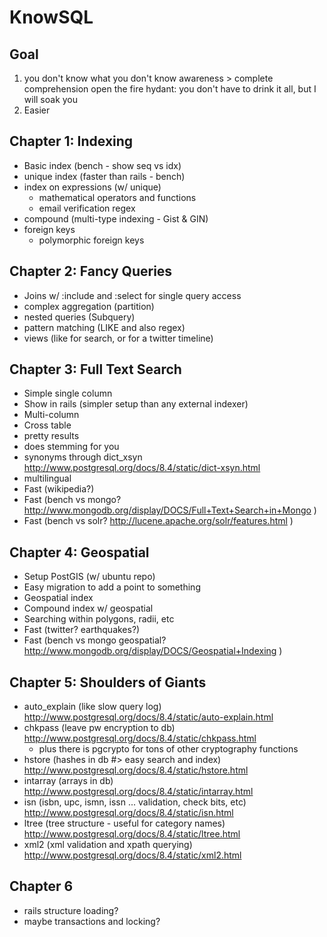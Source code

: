 # KnowSQL

## Goal
1) you don't know what you don't know
   awareness > complete comprehension
   open the fire hydant: you don't have to drink it all, but I will soak you
2) Easier

## Chapter 1: Indexing
 * Basic index (bench - show seq vs idx)
 * unique index (faster than rails - bench)
 * index on expressions (w/ unique)
   * mathematical operators and functions
   * email verification regex
 * compound (multi-type indexing - Gist & GIN)
 * foreign keys
   * polymorphic foreign keys

## Chapter 2: Fancy Queries
 * Joins w/ :include and :select for single query access
 * complex aggregation (partition)
 * nested queries (Subquery)
 * pattern matching (LIKE and also regex)
 * views (like for search, or for a twitter timeline)

## Chapter 3: Full Text Search
 * Simple single column
 * Show in rails (simpler setup than any external indexer)
 * Multi-column
 * Cross table
 * pretty results
 * does stemming for you
 * synonyms through dict_xsyn http://www.postgresql.org/docs/8.4/static/dict-xsyn.html
 * multilingual
 * Fast (wikipedia?)
 * Fast (bench vs mongo? http://www.mongodb.org/display/DOCS/Full+Text+Search+in+Mongo )
 * Fast (bench vs solr? http://lucene.apache.org/solr/features.html )

## Chapter 4: Geospatial
 * Setup PostGIS (w/ ubuntu repo)
 * Easy migration to add a point to something
 * Geospatial index
 * Compound index w/ geospatial
 * Searching within polygons, radii, etc
 * Fast (twitter? earthquakes?)
 * Fast (bench vs mongo geospatial? http://www.mongodb.org/display/DOCS/Geospatial+Indexing ) 

## Chapter 5: Shoulders of Giants
 * auto_explain (like slow query log) http://www.postgresql.org/docs/8.4/static/auto-explain.html
 * chkpass (leave pw encryption to db) http://www.postgresql.org/docs/8.4/static/chkpass.html
   * plus there is pgcrypto for tons of other cryptography functions
 * hstore (hashes in db #> easy search and index) http://www.postgresql.org/docs/8.4/static/hstore.html
 * intarray (arrays in db) http://www.postgresql.org/docs/8.4/static/intarray.html
 * isn (isbn, upc, ismn, issn ... validation, check bits, etc) http://www.postgresql.org/docs/8.4/static/isn.html
 * ltree (tree structure - useful for category names) http://www.postgresql.org/docs/8.4/static/ltree.html
 * xml2 (xml validation and xpath querying) http://www.postgresql.org/docs/8.4/static/xml2.html


## Chapter 6


 * rails structure loading?
 * maybe transactions and locking?
